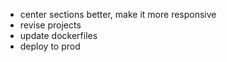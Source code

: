 - center sections better, make it more responsive
- revise projects
- update dockerfiles
- deploy to prod